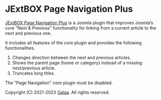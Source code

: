 # JExtBOX Page Navigation Plus

[JExtBOX Page Navigation Plus](https://jextbox.com/extension/167) is a Joomla plugin that improves Joomla’s core “Next & Previous” functionality for linking from a current article to the next and previous one.

It includes all features of the core plugin and provides the following functionalities.

1. Changes direction between the next and previous articles.
2. Shows the parent page (home or category) instead of a missing next/previous article.
3. Truncates long titles.

The "Page Navigation" core plugin must be disabled.

Copyright (C) 2021-2023 [Galaa](https://www.galaa.net/). All rights reserved.
